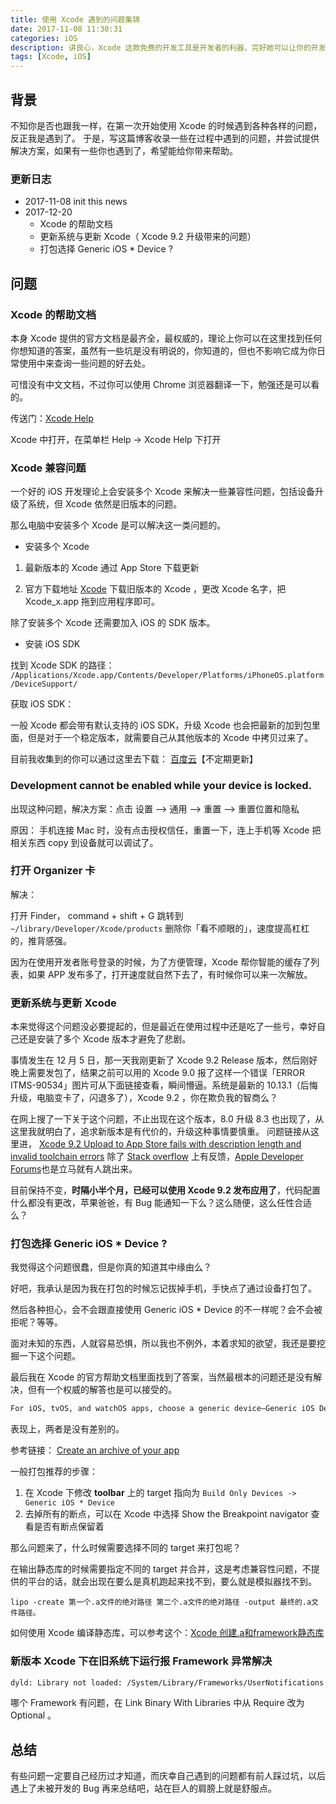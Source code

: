 ```yaml
---
title: 使用 Xcode 遇到的问题集锦
date: 2017-11-08 11:30:31
categories: iOS
description: 讲良心，Xcode 这款免费的开发工具是开发者的利器，完好她可以让你的开发如虎添翼，而我也只是摸石头过河的一点点掌握，不同于以往使用 Android Studio ，现在我会慢慢记录一些过程中的问题，期待哪一天回头看的时候让自己感动。
tags: [Xcode, iOS]
---
```

## 背景

不知你是否也跟我一样，在第一次开始使用 Xcode 的时候遇到各种各样的问题，反正我是遇到了。
于是，写这篇博客收录一些在过程中遇到的问题，并尝试提供解决方案，如果有一些你也遇到了，希望能给你带来帮助。

### 更新日志

* 2017-11-08 init this news
* 2017-12-20 
    - Xcode 的帮助文档
    - 更新系统与更新 Xcode（ Xcode 9.2 升级带来的问题）
    - 打包选择 Generic iOS * Device ?

## 问题

### Xcode 的帮助文档

本身 Xcode 提供的官方文档是最齐全，最权威的，理论上你可以在这里找到任何你想知道的答案，虽然有一些坑是没有明说的，你知道的，但也不影响它成为你日常使用中来查询一些问题的好去处。

可惜没有中文文档，不过你可以使用 Chrome 浏览器翻译一下，勉强还是可以看的。

传送门：[Xcode Help](http://help.apple.com/xcode/mac/current/#/)

Xcode 中打开，在菜单栏 Help -> Xcode Help 下打开

### Xcode 兼容问题

一个好的 iOS 开发理论上会安装多个 Xcode 来解决一些兼容性问题，包括设备升级了系统，但 Xcode 依然是旧版本的问题。

那么电脑中安装多个 Xcode 是可以解决这一类问题的。

* 安装多个 Xcode

1. 最新版本的 Xcode 通过 App Store 下载更新

2. 官方下载地址 [Xcode](https://developer.apple.com/download/more/?=for%20Xcode) 下载旧版本的 Xcode ，更改 Xcode 名字，把 Xcode_x.app 拖到应用程序即可。

除了安装多个 Xcode 还需要加入 iOS 的 SDK 版本。

* 安装 iOS SDK

找到 Xcode SDK 的路径： `/Applications/Xcode.app/Contents/Developer/Platforms/iPhoneOS.platform/DeviceSupport/`

获取 iOS SDK：

一般 Xcode 都会带有默认支持的 iOS SDK，升级 Xcode 也会把最新的加到包里面，但是对于一个稳定版本，就需要自己从其他版本的 Xcode 中拷贝过来了。

目前我收集到的你可以通过这里去下载： [百度云](https://pan.baidu.com/s/1hsw54SO)【不定期更新】

### Development cannot be enabled while your device is locked.

出现这种问题，解决方案：点击 设置 --> 通用 --> 重置  --> 重置位置和隐私

原因： 手机连接 Mac 时，没有点击授权信任，重置一下，连上手机等 Xcode 把相关东西 copy 到设备就可以调试了。

### 打开 Organizer 卡

解决：

打开 Finder， command + shift + G 跳转到 `~/library/Developer/Xcode/products` 删除你「看不顺眼的」，速度提高杠杠的，推背感强。

因为在使用开发者账号登录的时候，为了方便管理，Xcode 帮你智能的缓存了列表，如果 APP 发布多了，打开速度就自然下去了，有时候你可以来一次解放。

### 更新系统与更新 Xcode

本来觉得这个问题没必要提起的，但是最近在使用过程中还是吃了一些亏，幸好自己还是安装了多个 Xcode 版本才避免了悲剧。

事情发生在 12 月 5 日，那一天我刚更新了 Xcode 9.2 Release 版本，然后刚好晚上需要发包了，结果之前可以用的 Xcode 9.0 报了这样一个错误「ERROR ITMS-90534」图片可从下面链接查看，瞬间懵逼。系统是最新的 10.13.1（后悔升级，电脑变卡了，闪退多了），Xcode 9.2 ，你在欺负我的智商么？

在网上搜了一下关于这个问题，不止出现在这个版本，8.0 升级 8.3 也出现了，从这里我就明白了，追求新版本是有代价的，升级这种事情要慎重。
问题链接从这里进， [Xcode 9.2 Upload to App Store fails with description length and invalid toolchain errors](https://stackoverflow.com/questions/47644270/xcode-9-2-upload-to-app-store-fails-with-description-length-and-invalid-toolchai) 除了 [Stack overflow](https://stackoverflow.com) 上有反馈，[Apple Developer Forums](https://forums.developer.apple.com)也是立马就有人跳出来。

目前保持不变，**时隔小半个月，已经可以使用 Xcode 9.2 发布应用了**，代码配置什么都没有更改，苹果爸爸，有 Bug 能通知一下么？这么随便，这么任性合适么？

### 打包选择 Generic iOS * Device ?

我觉得这个问题很蠢，但是你真的知道其中缘由么？

好吧，我承认是因为我在打包的时候忘记拔掉手机，手快点了通过设备打包了。

然后各种担心，会不会跟直接使用 Generic iOS * Device 的不一样呢？会不会被拒呢？等等。

面对未知的东西，人就容易恐惧，所以我也不例外，本着求知的欲望，我还是要挖掘一下这个问题。

最后我在 Xcode 的官方帮助文档里面找到了答案，当然最根本的问题还是没有解决，但有一个权威的解答也是可以接受的。

```bash
For iOS, tvOS, and watchOS apps, choose a generic device—Generic iOS Device, Generic tvOS Device, or Generic iOS Device + watchOS Device—or choose your device name from the Scheme toolbar menu. If a device is connected to your Mac, the device name appears in the Scheme toolbar menu. When you disconnect the device, the menu item changes to the generic device name.
```

表现上，两者是没有差别的。

参考链接： [Create an archive of your app](http://help.apple.com/xcode/mac/current/#/devf37a1db04)

一般打包推荐的步骤：

1. 在 Xcode 下修改 **toolbar** 上的 target 指向为 `Build Only Devices -> Generic iOS * Device`
2. 去掉所有的断点，可以在 Xcode 中选择 Show the Breakpoint navigator 查看是否有断点保留着

那么问题来了，什么时候需要选择不同的 target 来打包呢？

在输出静态库的时候需要指定不同的 target 并合并，这是考虑兼容性问题，不提供的平台的话，就会出现在要么是真机跑起来找不到，要么就是模拟器找不到。

```shell
lipo -create 第一个.a文件的绝对路径 第二个.a文件的绝对路径 -output 最终的.a文件路径。
```

如何使用 Xcode 编译静态库，可以参考这个：[Xcode 创建.a和framework静态库](http://www.jianshu.com/p/43d55ae49f59)

### 新版本 Xcode 下在旧系统下运行报 Framework 异常解决

``` bash
dyld: Library not loaded: /System/Library/Frameworks/UserNotifications.framework/UserNotifications Referenced from: /var/containers/Bundle/Application/245FDD8F-8BA5-46DF-96A4-EF6C84BA3361/dummy.app/dummy Reason: image not found
```

哪个 Framework 有问题，在 Link Binary With Libraries 中从 Require 改为 Optional 。

## 总结

有些问题一定要自己经历过才知道，而庆幸自己遇到的问题都有前人踩过坑，以后遇上了未被开发的 Bug 再来总结吧，站在巨人的肩膀上就是舒服点。


